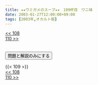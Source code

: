 ```yaml
---
title: ★★ウミガメのスープ★★　109杯目　ワニ味
date: 2003-01-27T12:00:00+09:00
tags: [2003年,オカルト板]
---
```

<div class="th_left"><a href="../108"><< 108</a></div>
<div class="th_right"><a href="../110">110 >></a></div>
<br><br>
<script src="../../js/cupsoup.js"></script>
<form>
<input type="button" value="問題と解説のみにする" onClick="toggleCupsoup()">
</form>
{{< 109 >}}
<div class="th_left"><a href="../108"><< 108</a></div>
<div class="th_right"><a href="../110">110 >></a></div>